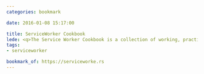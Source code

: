 ```yaml
---
categories: bookmark

date: 2016-01-08 15:17:00

title: ServiceWorker Cookbook
lede: <q>The Service Worker Cookbook is a collection of working, practical examples of using service workers in modern web apps.</q>
tags:
- serviceworker

bookmark_of: https://serviceworke.rs
---
```

